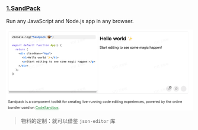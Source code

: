 ### [1.SandPack](https://sandpack.codesandbox.io/docs)

Run any JavaScript and Node.js app in any browser.



![image-20240605110020798](../../image/image-20240605110020798.png)

> 物料的定制：就可以借鉴 `json-editor` 库

[1]: https://thinkmore.xyz/DSL%E3%80%81%E8%A7%A3%E6%9E%90%E5%99%A8%E3%80%81%E5%8F%AF%E8%A7%86%E5%8C%96%E7%BC%96%E8%BE%91%E5%99%A8	" 物料管理"
[2]: https://thinkmore.xyz/DSL%E3%80%81%E8%A7%A3%E6%9E%90%E5%99%A8%E3%80%81%E5%8F%AF%E8%A7%86%E5%8C%96%E7%BC%96%E8%BE%91%E5%99%A8	"DSL、解析器、可视化编辑器"
[3]: https://github.com/jdorn/json-editor	"json-editor"
[4]: https://github.com/jquense/yup


